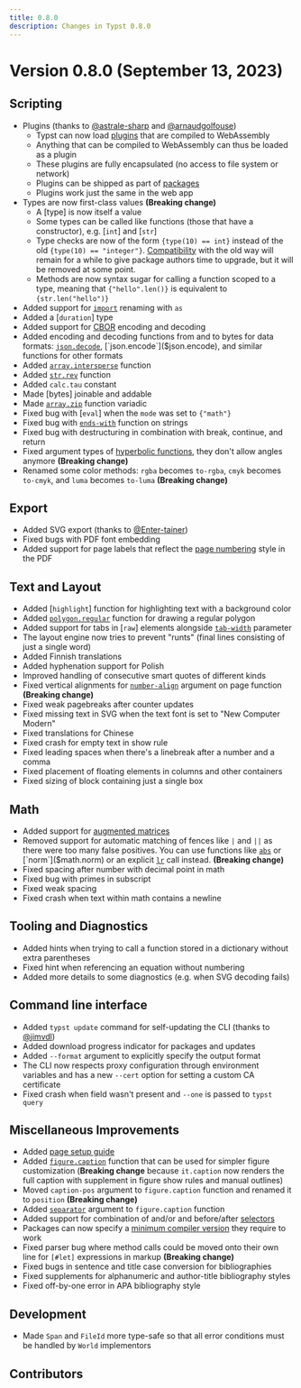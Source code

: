 ```yaml
---
title: 0.8.0
description: Changes in Typst 0.8.0
---
```


# Version 0.8.0 (September 13, 2023)

## Scripting
- Plugins (thanks to [@astrale-sharp](https://github.com/astrale-sharp) and
  [@arnaudgolfouse](https://github.com/arnaudgolfouse))
  - Typst can now load [plugins]($plugin) that are compiled to WebAssembly
  - Anything that can be compiled to WebAssembly can thus be loaded as a plugin
  - These plugins are fully encapsulated (no access to file system or network)
  - Plugins can be shipped as part of [packages]($scripting/#packages)
  - Plugins work just the same in the web app
- Types are now first-class values **(Breaking change)**
  - A [type] is now itself a value
  - Some types can be called like functions (those that have a constructor),
    e.g. [`int`] and [`str`]
  - Type checks are now of the form `{type(10) == int}` instead of the old
    `{type(10) == "integer"}`. [Compatibility]($type/#compatibility) with the
    old way will remain for a while to give package authors time to upgrade, but
    it will be removed at some point.
  - Methods are now syntax sugar for calling a function scoped to a type,
    meaning that `{"hello".len()}` is equivalent to `{str.len("hello")}`
- Added support for [`import`]($scripting/#modules) renaming with `as`
- Added a [`duration`] type
- Added support for [CBOR]($cbor) encoding and decoding
- Added encoding and decoding functions from and to bytes for data formats:
  [`json.decode`]($json.decode), [`json.encode`]($json.encode), and similar
  functions for other formats
- Added [`array.intersperse`]($array.intersperse) function
- Added [`str.rev`]($str.rev) function
- Added `calc.tau` constant
- Made [bytes] joinable and addable
- Made [`array.zip`]($array.zip) function variadic
- Fixed bug with [`eval`] when the `mode` was set to `{"math"}`
- Fixed bug with [`ends-with`]($str.ends-with) function on strings
- Fixed bug with destructuring in combination with break, continue, and return
- Fixed argument types of [hyperbolic functions]($calc.cosh), they don't allow
  angles anymore **(Breaking change)**
- Renamed some color methods: `rgba` becomes `to-rgba`, `cmyk` becomes
  `to-cmyk`, and `luma` becomes `to-luma` **(Breaking change)**

## Export
- Added SVG export (thanks to [@Enter-tainer](https://github.com/Enter-tainer))
- Fixed bugs with PDF font embedding
- Added support for page labels that reflect the
  [page numbering]($page.numbering) style in the PDF

## Text and Layout
- Added [`highlight`] function for highlighting text with a background color
- Added [`polygon.regular`]($polygon.regular) function for drawing a regular
  polygon
- Added support for tabs in [`raw`] elements alongside
  [`tab-width`]($raw.tab-size) parameter
- The layout engine now tries to prevent "runts" (final lines consisting of just
  a single word)
- Added Finnish translations
- Added hyphenation support for Polish
- Improved handling of consecutive smart quotes of different kinds
- Fixed vertical alignments for [`number-align`]($page.number-align) argument on
  page function **(Breaking change)**
- Fixed weak pagebreaks after counter updates
- Fixed missing text in SVG when the text font is set to "New Computer Modern"
- Fixed translations for Chinese
- Fixed crash for empty text in show rule
- Fixed leading spaces when there's a linebreak after a number and a comma
- Fixed placement of floating elements in columns and other containers
- Fixed sizing of block containing just a single box

## Math
- Added support for [augmented matrices]($math.mat.augment)
- Removed support for automatic matching of fences like `|` and `||` as
  there were too many false positives. You can use functions like
  [`abs`]($math.abs) or [`norm`]($math.norm) or an explicit [`lr`]($math.lr)
  call instead. **(Breaking change)**
- Fixed spacing after number with decimal point in math
- Fixed bug with primes in subscript
- Fixed weak spacing
- Fixed crash when text within math contains a newline

## Tooling and Diagnostics
- Added hints when trying to call a function stored in a dictionary without
  extra parentheses
- Fixed hint when referencing an equation without numbering
- Added more details to some diagnostics (e.g. when SVG decoding fails)

## Command line interface
- Added `typst update` command for self-updating the CLI
  (thanks to [@jimvdl](https://github.com/jimvdl))
- Added download progress indicator for packages and updates
- Added `--format` argument to explicitly specify the output format
- The CLI now respects proxy configuration through environment variables and has
  a new `--cert` option for setting a custom CA certificate
- Fixed crash when field wasn't present and `--one` is passed to `typst query`

## Miscellaneous Improvements
- Added [page setup guide]($guides/page-setup-guide)
- Added [`figure.caption`]($figure.caption) function that can be used for
  simpler figure customization (**Breaking change** because `it.caption` now
  renders the full caption with supplement in figure show rules and manual
  outlines)
- Moved `caption-pos` argument to `figure.caption` function and renamed it to
  `position` **(Breaking change)**
- Added [`separator`]($figure.caption.separator) argument to `figure.caption`
  function
- Added support for combination of and/or and before/after
  [selectors]($selector)
- Packages can now specify a
  [minimum compiler version](https://github.com/typst/packages#package-format)
  they require to work
- Fixed parser bug where method calls could be moved onto their own line for
  `[#let]` expressions in markup **(Breaking change)**
- Fixed bugs in sentence and title case conversion for bibliographies
- Fixed supplements for alphanumeric and author-title bibliography styles
- Fixed off-by-one error in APA bibliography style

## Development
- Made `Span` and `FileId` more type-safe so that all error conditions must be
  handled by `World` implementors

## Contributors
<contributors from="v0.7.0" to="v0.8.0" />
